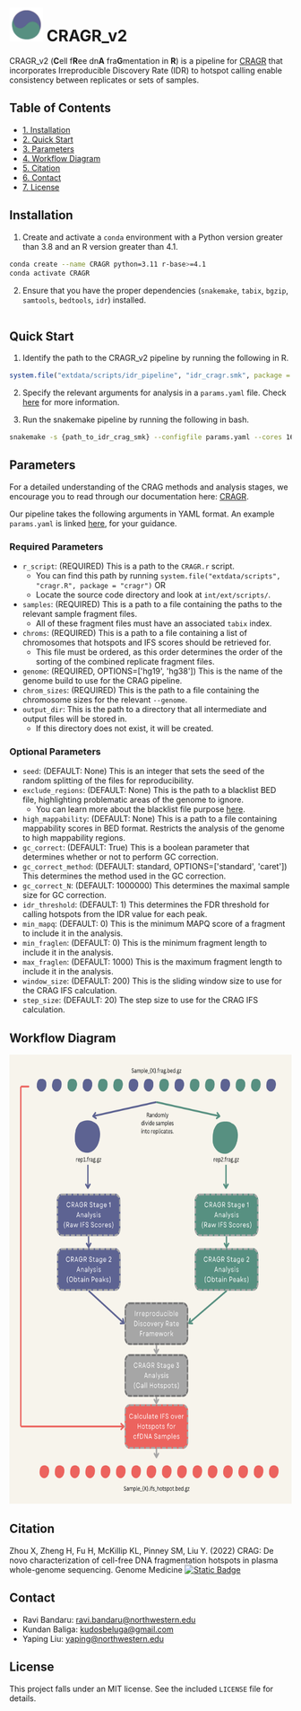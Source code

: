 # <img alt="yin-yang-two-colors" src="man/figures/CRAGR_v2.png" height="60"> ‎ ‎ ‎CRAGR_v2
CRAGR_v2 (**C**ell f**R**ee dn**A** fra**G**mentation in **R**) is a pipeline for [CRAGR](https://github.com/epifluidlab/cragr) that incorporates Irreproducible Discovery Rate (IDR) to hotspot calling enable consistency between replicates or sets of samples.

## Table of Contents

- [1. Installation](#installation)
- [2. Quick Start](#quick-start)
- [3. Parameters](#parameters)
- [4. Workflow Diagram](#workflow-diagram)
- [5. Citation](#citation)
- [6. Contact](#contact)
- [7. License](#license)

## Installation

1. Create and activate a `conda` environment with a Python version greater than 3.8 and an R version greater than 4.1.

```bash
conda create --name CRAGR python=3.11 r-base>=4.1
conda activate CRAGR
```

2. Ensure that you have the proper dependencies (`snakemake`, `tabix`, `bgzip`, `samtools`, `bedtools`, `idr`) installed.
```bash

```

## Quick Start

1. Identify the path to the CRAGR_v2 pipeline by running the following in R.
```R
system.file("extdata/scripts/idr_pipeline", "idr_cragr.smk", package = "cragr")
```
2. Specify the relevant arguments for analysis in a `params.yaml` file. Check [here](#parameters) for more information.

3. Run the snakemake pipeline by running the following in bash.
```bash
snakemake -s {path_to_idr_crag_smk} --configfile params.yaml --cores 16
```

## Parameters
For a detailed understanding of the CRAG methods and analysis stages, we encourage you to read through our documentation here: [CRAGR](https://github.com/epifluidlab/cragr).

Our pipeline takes the following arguments in YAML format. An example `params.yaml` is linked [here](inst/extdata/scripts/idr_pipeline/params.yaml), for your guidance.

### Required Parameters
- `r_script`: (REQUIRED) This is a path to the `CRAGR.r` script.
  - You can find this path by running `system.file("extdata/scripts", "cragr.R", package = "cragr")` OR
  - Locate the source code directory and look at `int/ext/scripts/`.
- `samples`: (REQUIRED) This is a path to a file containing the paths to the relevant sample fragment files.
  - All of these fragment files must have an associated `tabix` index.
- `chroms`: (REQUIRED) This is a path to a file containing a list of chromosomes that hotspots and IFS scores should be retrieved for.
   - This file must be ordered, as this order determines the order of the sorting of the combined replicate fragment files.
- `genome`: (REQUIRED, OPTIONS=['hg19', 'hg38']) This is the name of the genome build to use for the CRAG pipeline. 
- `chrom_sizes`: (REQUIRED) This is the path to a file containing the chromosome sizes for the relevant `--genome`.
- `output_dir`: This is the path to a directory that all intermediate and output files will be stored in. 
   - If this directory does not exist, it will be created.

### Optional Parameters
- `seed`: (DEFAULT: None) This is an integer that sets the seed of the random splitting of the files for reproducibility.
- `exclude_regions`: (DEFAULT: None)  This is the path to a blacklist BED file, highlighting problematic areas of the genome to ignore.
  - You can learn more about the blacklist file purpose [here](https://www.nature.com/articles/s41598-019-45839-z).
- `high_mappability`: (DEFAULT: None)  This is a path to a file containing mappability scores in BED format. Restricts the analysis of the genome to high mappability regions.
- `gc_correct`: (DEFAULT: True)  This is a boolean parameter that determines whether or not to perform GC correction.
- `gc_correct_method`: (DEFAULT: standard, OPTIONS=['standard', 'caret']) This determines the method used in the GC correction.
- `gc_correct_N`: (DEFAULT: 1000000) This determines the maximal sample size for GC correction.
- `idr_threshold`: (DEFAULT: 1) This determines the FDR threshold for calling hotspots from the IDR value for each peak.
- `min_mapq`: (DEFAULT: 0) This is the minimum MAPQ score of a fragment to include it in the analysis.
- `min_fraglen`: (DEFAULT: 0) This is the minimum fragment length to include it in the analysis.
- `max_fraglen`: (DEFAULT: 1000) This is the maximum fragment length to include it in the analysis.
- `window_size`: (DEFAULT: 200) This is the sliding window size to use for the CRAG IFS calculation.
- `step_size`: (DEFAULT: 20) The step size to use for the CRAG IFS calculation.

## Workflow Diagram

<p align="center">
  <img src="man/figures/CRAGR_v2_workflow.png" alt="CRAGR_v2 Workflow Diagram" height="800">
</p>

## Citation
Zhou X, Zheng H, Fu H, McKillip KL, Pinney SM, Liu Y. (2022) CRAG: De novo characterization of cell-free DNA fragmentation hotspots in plasma whole-genome sequencing. Genome Medicine [![Static Badge](https://img.shields.io/badge/DOI-10.1101/2020.07.16.201350-red?style=flat-square)](https://doi.org/10.1101/2020.07.16.201350)

## Contact

- Ravi Bandaru: ravi.bandaru@northwestern.edu
- Kundan Baliga: kudosbeluga@gmail.com
- Yaping Liu: yaping@northwestern.edu

## License
This project falls under an MIT license. See the included `LICENSE` file for details.